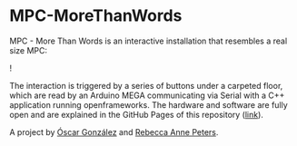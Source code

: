 # MPC-MoreThanWords

MPC - More Than Words is an interactive installation that resembles a real size MPC:

! [](https://media.sweetwater.com/api/i/q-82__ha-ef88057df9da8b09__hmac-5a557b4c43bcd60c007c1fe6dc273c2e80ff9c5a/images/items/750/MPCStudioBk-large.jpg)

The interaction is triggered by a series of buttons under a carpeted floor, which are read by an Arduino MEGA communicating via Serial with a C++ application running openframeworks. The hardware and software are fully open and are explained in the GitHub Pages of this repository ([link](https://oscgonfer.github.io/MPC-MoreThanWords)).

A project by [Óscar González](http://fab.academany.org/2018/labs/barcelona/students/oscar-gonzalezfernandez/) and [Rebecca Anne Peters](www.rebeccaapeters.com).


